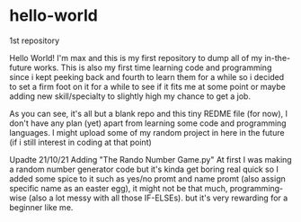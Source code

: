 # hello-world
1st repository

Hello World! I'm max and this is my first repository to dump all of my in-the-future works.
This is also my first time learning code and programming since i kept peeking back and fourth to learn them for a while so i decided to set a firm foot on it for a while to see if it fits me at some point or maybe adding new skill/specialty to slightly high my chance to get a job.

As you can see, it's all but a blank repo and this tiny REDME file (for now), I don't have any plan (yet) apart from learning some code and programming languages.
I might upload some of my random project in here in the future (if i still interest in coding at that point)


Upadte 21/10/21
  Adding "The Rando Number Game.py"
  At first I was making a random number generator code but it's kinda get boring real quick so I added some spice to it such as yes/no promt and name promt (also assign specific     name as an easter egg), it might not be that much, programming-wise (also a lot messy with all those IF-ELSEs). but it's very rewarding for a beginner like me.
